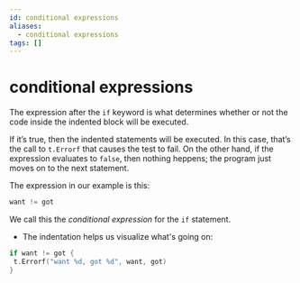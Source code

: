 ```yaml
---
id: conditional expressions
aliases:
  - conditional expressions
tags: []
---
```


# conditional expressions

The expression after the `if` keyword is what determines whether or not
the code inside the indented block will be executed.

If it’s true, then the indented statements will be executed. In this case, that’s the call to `t.Errorf` that causes the test to fail. On the other hand, if the expression evaluates to `false`, then nothing heppens;
the program just moves on to the next statement.

The expression in our example is this:

```go
want != got
```

We call this the *conditional expression* for the `if` statement.

- The indentation helps us visualize what's going on:

```go
if want != got {
 t.Errorf("want %d, got %d", want, got)
}
```
